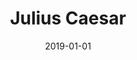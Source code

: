---
subheader: 'written by William Shakespeare

  directed by Liam Flanigan

  Fall 2019'
description: "<h4 class=\"mt-2 mb-2\">Cast</h4><p><strong>Emily de Vegvar</strong>\
  \ (Julius Caesar) is a student in the college.</p><p><strong>Olenka Wellisz</strong>\
  \ (Mark Antony)\_is a student in the college.</p><p><strong>Elizabeth Price</strong>\
  \ (Brutus)\_is a student in the college.</p><p><strong>Charlie Wiland</strong> (Cassius)\_\
  is a student in the college.</p><p><strong>Nick Pavlakis</strong> (Casca)\_is a\
  \ student in the college.</p><p><strong>Cecilia Stroth</strong> (Trebonius)\_is\
  \ a student in the college.</p><p><strong>Amy Lu</strong> (Octavius Caesar/Portia)\_\
  is a student in the college.</p><p><strong>Zakir Jamal</strong> (Calpurnia/Fourth\
  \ Citizen/Lepidus/Clitus)\_is a student in the college.</p> <p><strong>Sanjana Rao</strong>\
  \ (Soothsayer/Pindarus)\_is a student in the college.</p> <p><strong>Dante Manocchio</strong>\
  \ (Metellus Cimber/First Citizen/Volumnius)\_is a student in the college.</p><p><strong>Vernon\
  \ Li</strong> (Cinna/Second Citizen/Messanger/Servant)\_is a student in the college.</p><p><strong>Don\
  \ Harmon</strong> (Lucius/Third Citizen/Cinna the Poet)\_is a student in the college.</p>\
  \ <h4 class=\"mt-2 mb-2\">Production Staff</h4><p><strong>Liam Flanigan</strong>\
  \ (Director) is a second year in the College. He is a member of UT Committee, and\
  \ his UT credits include <em>Measure for Measure </em>(Angelo), <em>Machinal</em>\
  \ (Husband &amp; Others), and New Work Week. He is inexpressibly grateful to the\
  \ cast and crew that has made this production possible.</p><p><strong>Sabrina Sternberg</strong>\
  \ (Production Manager)\_is a third year Cinema and Media Studies/Linguistics major.\
  \ Her previous credits include <em>Machinal</em> (Young Woman), <em>Measure for\
  \ Measure</em> (Isabella), and <em>Love's Labour's Lost</em> (Princess).\_</p><p><strong>Sam\
  \ Sobel</strong> (Stage Manager)\_is a student in the college.</p> <p><strong>Melaina\
  \ Leung</strong> (Scenic Designer) is a third year majoring in Anthropology and\
  \ Economics. Her previous credits include <em>Philoctetes</em> (Assistant Scenic\
  \ Designer), <em>Fun Home</em> (Assistant Scenic Designer), <em>Grenadine</em> (Assistant\
  \ Lighting Designer), and <em>Richard III </em>(Assistant Production Manager).</p><p><strong>Willa\
  \ Schwabsky</strong> (Costume Designer)\_<span data-sheets-userformat=\"0}\" data-sheets-value='\"\
  Willa Schwabsky is a fourth year Comparative Literature and Visual Arts major. This\
  \ is the first production she has ever worked on. \"}'>is a fourth year Comparative\
  \ Literature and Visual Arts major. This is the first production she has ever worked\
  \ on.\_</span></p><p><strong>Lia Bauer-Goulden</strong> (Props Designer)\_is a student\
  \ in the college.</p><p><strong>Lucas Asher</strong> (Lighting Designer) is a fourth\
  \ year History and Geophysical Sciences major. His previous UT credits as a lighting\
  \ designer include <em>good friday</em>, <em>Animals Out of Paper</em>, and <em>Much\
  \ Ado About Nothing</em>. He also did the lighting design for Le Vorris and Vox\
  \ Circus's production of <em>Alice in Wonderland</em> last spring, and worked as\
  \ the Electrics Intern at Chicago Shakespeare Theatre over the summer where he now\
  \ works as an overhire electrician when class time permits.</p> <p><strong>Gigi\
  \ Hancock</strong> (Sound Designer) is a second year Geophysics major. Her previous\
  \ credits include <em>Machinal</em> (Assistant Sound/Production Manager), <em>Fun\
  \ Home</em> (Assistant Lights) and <em>Twelfth Night</em> (Assistant Props).\_</p><p><strong>Benjamin\
  \ T. Martin</strong> (Composer) is a third year student at Oberlin Conservatory\
  \ studying composition with Stephen Hartke, Jesse Jones, and Elizabeth Ogonek, and\
  \ voice with Salvatore Champagne. He would like to thank UT and particularly the\
  \ wonderful Liam Flanigan for giving him the opportunity to contribute to this exciting\
  \ production. He had a great time writing for UT and wishes everyone a fabulous\
  \ show!</p><p><strong>Emily O\u2019Heir</strong> (Dramaturg)\_is a student in the\
  \ college.</p><p><strong>Yang Hu</strong> (Assistant Production Manager)\_<span\
  \ data-sheets-userformat=\"0}\" data-sheets-value='\"Yang is a second-year at the\
  \ college, majoring in Economics and Comparative Literature.\"}'>is a second year\
  \ in\_the college, majoring in Economics and Comparative Literature.</span></p>\
  \ <p><strong>Jonathan Badonsky</strong> (Assistant Stage Manager)\_is a student\
  \ in the college.</p><p><strong>Arielle Roane</strong> (Assistant Scenic Designer)\
  \ is a second year majoring in Global Studies and minoring in Physics. <em>Julius\
  \ Caesar</em> is the first show she has worked on with UT.</p><p><strong>Rowen Glusman</strong>\
  \ (Assistant Costume Designer) is a first year Astrophysics major. Her previous\
  \ credits include <em>Measure for Measure</em> (Isabella), <em>And a Child Shall\
  \ Lead</em> (Eva) and <em>Romeo and Juliet: Together and Alive at Last</em> (Tommy/Friar\
  \ Lawrence).</p><p><strong>Sadie Seddon-Stettler</strong> (Assistant Lighting Designer)\_\
  is a student in the college.</p><p><strong>Marissa McCollum</strong> (Assistant\
  \ Sound Designer) is the assistant sound designer for <em>Julius Caesar</em>. She\
  \ is a first year Biology major at the college and is happy to be participating\
  \ in her first show here.</p>"
slug: julius-caesar
title: Julius Caesar
layout: show-info
quarter: fall
year: 2019
season: 2019-2020 Shows
date: 2019-01-01

---